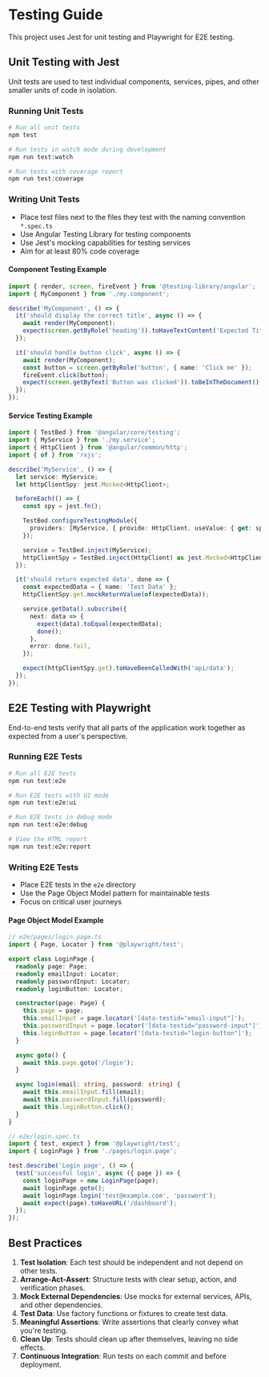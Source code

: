 # Testing Guide

This project uses Jest for unit testing and Playwright for E2E testing.

## Unit Testing with Jest

Unit tests are used to test individual components, services, pipes, and other smaller units of code in isolation.

### Running Unit Tests

```bash
# Run all unit tests
npm test

# Run tests in watch mode during development
npm run test:watch

# Run tests with coverage report
npm run test:coverage
```

### Writing Unit Tests

- Place test files next to the files they test with the naming convention `*.spec.ts`
- Use Angular Testing Library for testing components
- Use Jest's mocking capabilities for testing services
- Aim for at least 80% code coverage

#### Component Testing Example

```typescript
import { render, screen, fireEvent } from '@testing-library/angular';
import { MyComponent } from './my.component';

describe('MyComponent', () => {
  it('should display the correct title', async () => {
    await render(MyComponent);
    expect(screen.getByRole('heading')).toHaveTextContent('Expected Title');
  });

  it('should handle button click', async () => {
    await render(MyComponent);
    const button = screen.getByRole('button', { name: 'Click me' });
    fireEvent.click(button);
    expect(screen.getByText('Button was clicked')).toBeInTheDocument();
  });
});
```

#### Service Testing Example

```typescript
import { TestBed } from '@angular/core/testing';
import { MyService } from './my.service';
import { HttpClient } from '@angular/common/http';
import { of } from 'rxjs';

describe('MyService', () => {
  let service: MyService;
  let httpClientSpy: jest.Mocked<HttpClient>;

  beforeEach(() => {
    const spy = jest.fn();

    TestBed.configureTestingModule({
      providers: [MyService, { provide: HttpClient, useValue: { get: spy } }],
    });

    service = TestBed.inject(MyService);
    httpClientSpy = TestBed.inject(HttpClient) as jest.Mocked<HttpClient>;
  });

  it('should return expected data', done => {
    const expectedData = { name: 'Test Data' };
    httpClientSpy.get.mockReturnValue(of(expectedData));

    service.getData().subscribe({
      next: data => {
        expect(data).toEqual(expectedData);
        done();
      },
      error: done.fail,
    });

    expect(httpClientSpy.get).toHaveBeenCalledWith('api/data');
  });
});
```

## E2E Testing with Playwright

End-to-end tests verify that all parts of the application work together as expected from a user's perspective.

### Running E2E Tests

```bash
# Run all E2E tests
npm run test:e2e

# Run E2E tests with UI mode
npm run test:e2e:ui

# Run E2E tests in debug mode
npm run test:e2e:debug

# View the HTML report
npm run test:e2e:report
```

### Writing E2E Tests

- Place E2E tests in the `e2e` directory
- Use the Page Object Model pattern for maintainable tests
- Focus on critical user journeys

#### Page Object Model Example

```typescript
// e2e/pages/login.page.ts
import { Page, Locator } from '@playwright/test';

export class LoginPage {
  readonly page: Page;
  readonly emailInput: Locator;
  readonly passwordInput: Locator;
  readonly loginButton: Locator;

  constructor(page: Page) {
    this.page = page;
    this.emailInput = page.locator('[data-testid="email-input"]');
    this.passwordInput = page.locator('[data-testid="password-input"]');
    this.loginButton = page.locator('[data-testid="login-button"]');
  }

  async goto() {
    await this.page.goto('/login');
  }

  async login(email: string, password: string) {
    await this.emailInput.fill(email);
    await this.passwordInput.fill(password);
    await this.loginButton.click();
  }
}

// e2e/login.spec.ts
import { test, expect } from '@playwright/test';
import { LoginPage } from './pages/login.page';

test.describe('Login page', () => {
  test('successful login', async ({ page }) => {
    const loginPage = new LoginPage(page);
    await loginPage.goto();
    await loginPage.login('test@example.com', 'password');
    await expect(page).toHaveURL('/dashboard');
  });
});
```

## Best Practices

1. **Test Isolation**: Each test should be independent and not depend on other tests.
2. **Arrange-Act-Assert**: Structure tests with clear setup, action, and verification phases.
3. **Mock External Dependencies**: Use mocks for external services, APIs, and other dependencies.
4. **Test Data**: Use factory functions or fixtures to create test data.
5. **Meaningful Assertions**: Write assertions that clearly convey what you're testing.
6. **Clean Up**: Tests should clean up after themselves, leaving no side effects.
7. **Continuous Integration**: Run tests on each commit and before deployment.
